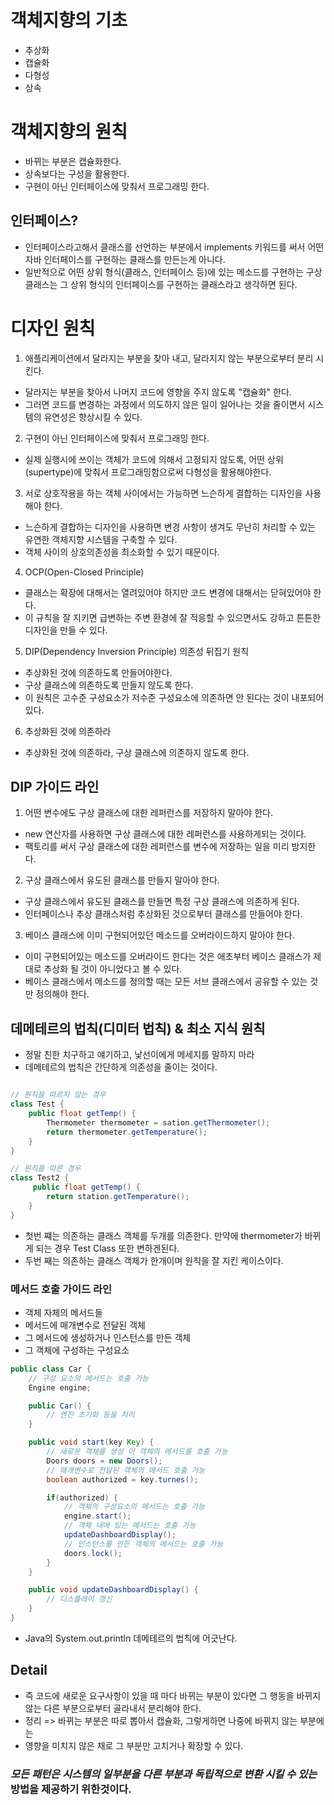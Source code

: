 # 객체지향의 기초

- 추상화
- 캡슐화
- 다형성
- 상속

# 객체지향의 원칙

- 바뀌는 부분은 캡슐화한다.
- 상속보다는 구성을 활용한다.
- 구현이 아닌 인터페이스에 맞춰서 프로그래밍 한다.

## 인터페이스?

- 인터페이스라고해서 클래스를 선언하는 부분에서 implements 키워드를 써서 어떤 자바 인터페이스를 구현하는 클래스를 만든는게 아니다.
- 일반적으로 어떤 상위 형식(클래스, 인터페이스 등)에 있는 메소드를 구현하는 구상 클래스는 그 상위 형식의 인터페이스를 구현하는 클래스라고 생각하면 된다.

# 디자인 원칙

1. 애플리케이션에서 달라지는 부분을 찾아 내고, 달라지지 않는 부분으로부터 분리 시킨다.

- 달라지는 부분을 찾아서 나머지 코드에 영향을 주지 않도록 "캡슐화" 한다.
- 그러면 코드를 변경하는 과정에서 의도하지 않은 일이 일어나는 것을 줄이면서 시스템의 유연성은 향상시킬 수 있다.

2. 구현이 아닌 인터페이스에 맞춰서 프로그래밍 한다.

- 실제 실행시에 쓰이는 객체가 코드에 의해서 고정되지 않도록, 어떤 상위(supertype)에 맞춰서 프로그래밍함으로써 다형성을 활용해야한다.

3. 서로 상호작용을 하는 객체 사이에서는 가능하면 느슨하게 결합하는 디자인을 사용해야 한다.

- 느슨하게 결합하는 디자인을 사용하면 변경 사항이 생겨도 무난히 처리할 수 있는 유연한 객체지향 시스템을 구축할 수 있다.
- 객체 사이의 상호의존성을 최소화할 수 있기 때문이다.

4. OCP(Open-Closed Principle)

- 클래스는 확장에 대해서는 열려있어야 하지만 코드 변경에 대해서는 닫혀있어야 한다.
- 이 규칙을 잘 지키면 급변하는 주변 환경에 잘 적응할 수 있으면서도 강하고 튼튼한 디자인을 만들 수 있다.

5. DIP(Dependency Inversion Principle) 의존성 뒤집기 원칙

- 추상화된 것에 의존하도록 만들어야한다.
- 구상 클래스에 의존하도록 만들지 않도록 한다.
- 이 원칙은 고수준 구성요소가 저수준 구성요소에 의존하면 안 된다는 것이 내포되어있다.

6. 추상화된 것에 의존하라

- 추상화된 것에 의존하라, 구상 클래스에 의존하지 않도록 한다.

## DIP 가이드 라인

1. 어떤 변수에도 구상 클래스에 대한 레퍼런스를 저장하지 말아야 한다.

- new 연산자를 사용하면 구상 클래스에 대한 레퍼런스를 사용하게되는 것이다.
- 팩토리를 써서 구상 클래스에 대한 레퍼런스를 변수에 저장하는 일을 미리 방지한다.

2. 구상 클래스에서 유도된 클래스를 만들지 말아야 한다.

- 구상 클래스에서 유도된 클래스를 만들면 특정 구상 클래스에 의존하게 된다.
- 인터페이스나 추상 클래스처럼 추상화된 것으로부터 클래스를 만들어야 한다.

3. 베이스 클래스에 이미 구현되어있던 메소드를 오버라이드하지 말아야 한다.

- 이미 구현되어있는 메소드를 오버라이드 한다는 것은 애초부터 베이스 클래스가 제대로 추상화 될 것이 아니었다고 볼 수 있다.
- 베이스 클래스에서 메소드를 정의할 때는 모든 서브 클래스에서 공유할 수 있는 것만 정의해야 한다.

## 데메테르의 법칙(디미터 법칙) & 최소 지식 원칙

- 정말 친한 치구하고 얘기하고, 낯선이에게 메세지를 말하지 마라
- 데메테르의 법칙은 간단하게 의존성을 줄이는 것이다.

```java

// 원칙을 따르지 않는 경우
class Test {
    public float getTemp() {
        Thermometer thermometer = sation.getThermometer();
        return thermometer.getTemperature();
    }
}

// 원칙을 따른 경우
class Test2 {
     public float getTemp() {
        return station.getTemperature();
    }
}
```

- 첫번 쨰는 의존하는 클래스 객체를 두개를 의존한다. 만약에 thermometer가 바뀌게 되는 경우 Test Class 또한 변하겐된다.
- 두번 째는 의존하는 클래스 객체가 한개이며 원칙을 잘 지킨 케이스이다.

### 메서드 호출 가이드 라인

- 객체 자체의 메서드들
- 메서드에 매개변수로 전달된 객체
- 그 메서드에 생성하거나 인스턴스를 만든 객체
- 그 객체에 구성하는 구성요소

```java
public class Car {
    // 구성 요소의 메서드는 호출 가능
    Engine engine;

    public Car() {
        // 엔진 초기화 등을 처리
    }

    public void start(key Key) {
        // 새로운 객체를 생성 이 객체의 메서드를 호출 가능
        Doors doors = new Doors();
        // 매개변수로 전달된 객체의 메서드 호출 가능
        boolean authorized = key.turnes();

        if(authorized) {
            // 객체의 구성요소의 메서드는 호출 가능
            engine.start();
            // 객체 내에 있는 메서드는 호출 가능
            updateDashboardDisplay();
            // 인스턴스를 만든 객체의 메서드는 호출 가능
            doors.lock();
        }
    }

    public void updateDashboardDisplay() {
        // 디스플레이 갱신
    }
}
```

- Java의 System.out.println 데메테르의 법칙에 어긋난다.

## Detail

- 즉 코드에 새로운 요구사항이 있을 때 마다 바뀌는 부분이 있다면 그 행동을 바뀌지 않는 다른 부분으로부터 골라내서 분리해야 한다.
- 정리 => 바뀌는 부분은 따로 뽑아서 캡슐화, 그렇게하면 나중에 바뀌지 않는 부분에는
- 영향을 미치지 않은 채로 그 부분만 고치거나 확장할 수 있다.

### _모든 패턴은 시스템의 일부분을 다른 부분과 독립적으로 변환 시킬 수 있는_ 방법을 제공하기 위한것이다.
